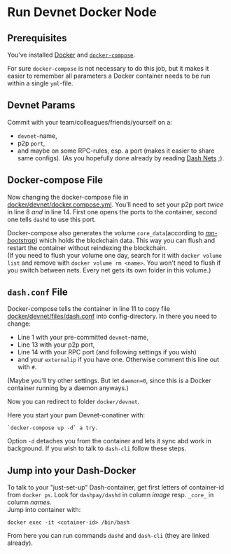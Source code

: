 # Run Devnet Docker Node

## Prerequisites
You’ve installed [Docker](https://docs.docker.com/engine/install/ubuntu/) and [`docker-compose`](https://docs.docker.com/compose/install/).

For sure `docker-compose` is not necessary to do this job, but it makes it easier to remember all parameters a Docker container needs to be run within a single `yml`-file.

## Devnet Params

Commit with your team/colleagues/friends/yourself on a:
- `devnet`-name,
- p2p `port`,
- and maybe on some RPC-rules, esp. a port (makes it easier to share same configs).
(As you hopefully done already by reading [Dash Nets](net_configs.md) ;).

## Docker-compose File
Now changing the docker-compose file in [docker/devnet/docker.compose.yml](./docker/devnet/docker-compose.yml).
You’ll need to set your p2p port *twice* in line 8 *and* in line 14. 
First one opens the ports to the container, second one tells `dashd` to use this port.

Docker-compose also generates the volume `core_data`(according to *[mn-bootstrap](https://github.com/dashevo/mn-bootstrap/)*) which holds the blockchain data. 
This way you can flush and restart the container without reindexing the blockchain.  
(If you need to flush your volume one day, search for it with `docker volume list` and remove with `docker volume rm <name>`.
You won't need to flush if you switch between nets. 
Every net gets its own folder in this volume.)

## `dash.conf` File
Docker-compose tells the container in line 11 to copy file [docker/devnet/files/dash.conf](./docker/devnet/files/dash.conf) into config-directory.
In there you need to change:
- Line 1 with your pre-committed `devnet`-name,
- Line 13 with your p2p port,
- Line 14 with your RPC port (and following settings if you wish)
- and your `externalip` if you have one. Otherwise comment this line out with `#`.

(Maybe you’ll try other settings. But let `daemon=0`, since this is a Docker container running by a daemon anyways.)

Now you can redirect to folder `docker/devnet`.

Here you start your pwn Devnet-conatiner with:
	
	`docker-compose up -d` a try.
	
Option `-d` detaches you from the container and lets it sync abd work in background. 
If you wish to talk to `dash-cli` follow these steps.

## Jump into your Dash-Docker
To talk to your "just-set-up" Dash-container, get first letters of container-id from `docker ps`. 
Look for `dashpay/dashd` in column *image* resp. `_core_` in column *names*.  
Jump into container with:
	
	docker exec -it <cotainer-id> /bin/bash

From here you can run commands `dashd` and `dash-cli` (they are linked already).
